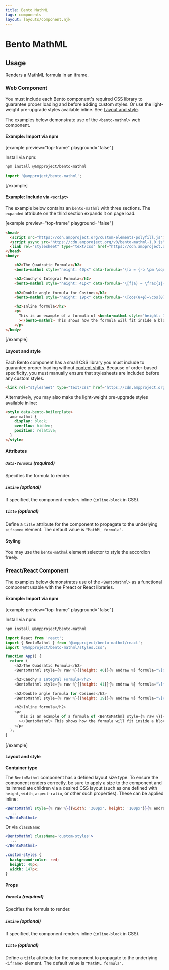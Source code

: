 ```yaml
---
title: Bento MathML
tags: components
layout: layouts/component.njk
---
```

# Bento MathML

## Usage

Renders a MathML formula in an iframe.

### Web Component

You must include each Bento component's required CSS library to guarantee proper loading and before adding custom styles. Or use the light-weight pre-upgrade styles available inline. See [Layout and style](#layout-and-style).

The examples below demonstrate use of the `<bento-mathml>` web component.

#### Example: Import via npm

[example preview="top-frame" playground="false"]

Install via npm:

```bash
npm install @ampproject/bento-mathml
```

```javascript
import '@ampproject/bento-mathml';
```

[/example]

#### Example: Include via `<script>`

The example below contains an `bento-mathml` with three sections. The
`expanded` attribute on the third section expands it on page load.

[example preview="top-frame" playground="false"]

```html
<head>
  <script src="https://cdn.ampproject.org/custom-elements-polyfill.js"></script>
  <script async src="https://cdn.ampproject.org/v0/bento-mathml-1.0.js"></script>
  <link rel="stylesheet" type="text/css" href="https://cdn.ampproject.org/v0/bento-mathml-1.0.css">
</head>
<body>

    <h2>The Quadratic Formula</h2>
    <bento-mathml style="height: 40px" data-formula="\[x = {-b \pm \sqrt{b^2-4ac} \over 2a}.\]"></bento-mathml>

    <h2>Cauchy's Integral Formula</h2>
    <bento-mathml style="height: 41px" data-formula="\[f(a) = \frac{1}{2\pi i} \oint\frac{f(z)}{z-a}dz\]"></bento-mathml>

    <h2>Double angle formula for Cosines</h2>
    <bento-mathml style="height: 19px" data-formula="\[cos(θ+φ)=\cos(θ)\cos(φ)−\sin(θ)\sin(φ)\]"></bento-mathml>

    <h2>Inline formula</h2>
    <p>
      This is an example of a formula of <bento-mathml style="height: 11px; width: 8px" inline data-formula="`x`"></bento-mathml>, <bento-mathml style="height: 40px; width: 147px" inline data-formula="\[x = {-b \pm \sqrt{b^2-4ac} \over 2a}.\]"></bento-mathml> placed inline in the middle of a block of text. <bento-mathml style="height: 19px; width: 72px" inline data-formula="\( \cos(θ+φ) \)"
      ></bento-mathml> This shows how the formula will fit inside a block of text and can be styled with CSS.
    </p>
</body>
```

[/example]

#### Layout and style

Each Bento component has a small CSS library you must include to guarantee proper loading without [content shifts](https://web.dev/cls/). Because of order-based specificity, you must manually ensure that stylesheets are included before any custom styles.

```html
<link rel="stylesheet" type="text/css" href="https://cdn.ampproject.org/v0/bento-mathml-1.0.css">
```

Alternatively, you may also make the light-weight pre-upgrade styles available inline:

```html
<style data-bento-boilerplate>
  amp-mathml {
    display: block;
    overflow: hidden;
    position: relative;
  }
</style>
```

#### Attributes

##### `data-formula` (required)

Specifies the formula to render.

##### `inline` (optional)

If specified, the component renders inline (`inline-block` in CSS).

##### `title` (optional)

Define a `title` attribute for the component to propagate to the underlying `<iframe>` element. The default value is `"MathML formula"`.

#### Styling

You may use the `bento-mathml` element selector to style the accordion freely.

### Preact/React Component

The examples below demonstrates use of the `<BentoMathml>` as a functional component usable with the Preact or React libraries.

#### Example: Import via npm

[example preview="top-frame" playground="false"]

Install via npm:

```bash
npm install @ampproject/bento-mathml
```

```javascript
import React from 'react';
import { BentoMathml } from '@ampproject/bento-mathml/react';
import '@ampproject/bento-mathml/styles.css';

function App() {
  return (
    <h2>The Quadratic Formula</h2>
    <BentoMathml style={% raw %}{{height: 40}}{% endraw %} formula="\[x = {-b \pm \sqrt{b^2-4ac} \over 2a}.\]"></BentoMathml>

    <h2>Cauchy's Integral Formula</h2>
    <BentoMathml style={% raw %}{{height: 41}}{% endraw %} formula="\[f(a) = \frac{1}{2\pi i} \oint\frac{f(z)}{z-a}dz\]"></BentoMathml>

    <h2>Double angle formula for Cosines</h2>
    <BentoMathml style={% raw %}{{height: 19}}{% endraw %} formula="\[cos(θ+φ)=\cos(θ)\cos(φ)−\sin(θ)\sin(φ)\]"></BentoMathml>

    <h2>Inline formula</h2>
    <p>
      This is an example of a formula of <BentoMathml style={% raw %}{{height: 11, width: 8}}{% endraw %} inline formula="`x`"></BentoMathml>, <BentoMathml style={% raw %}{{height: 40, width: 147}}{% endraw %} inline formula="\[x = {-b \pm \sqrt{b^2-4ac} \over 2a}.\]"></BentoMathml> placed inline in the middle of a block of text. <BentoMathml style={% raw %}{{height: 19, width: 72}}{% endraw %} inline formula="\( \cos(θ+φ) \)"
      ></BentoMathml> This shows how the formula will fit inside a block of text and can be styled with CSS.
    </p>
  );
}
```

[/example]

#### Layout and style

**Container type**

The `BentoMathml` component has a defined layout size type. To ensure the component renders correctly, be sure to apply a size to the component and its immediate children via a desired CSS layout (such as one defined with `height`, `width`, `aspect-ratio`, or other such properties). These can be applied inline:

```jsx
<BentoMathml style={% raw %}{{width: '300px', height: '100px'}}{% endraw %}>
  ...
</BentoMathml>
```

Or via `className`:

```jsx
<BentoMathml className='custom-styles'>
  ...
</BentoMathml>
```

```css
.custom-styles {
  background-color: red;
  height: 40px;
  width: 147px;
}
```

#### Props

##### `formula` (required)

Specifies the formula to render.

##### `inline` (optional)

If specified, the component renders inline (`inline-block` in CSS).

##### `title` (optional)

Define a `title` attribute for the component to propagate to the underlying `<iframe>` element. The default value is `"MathML formula"`.
